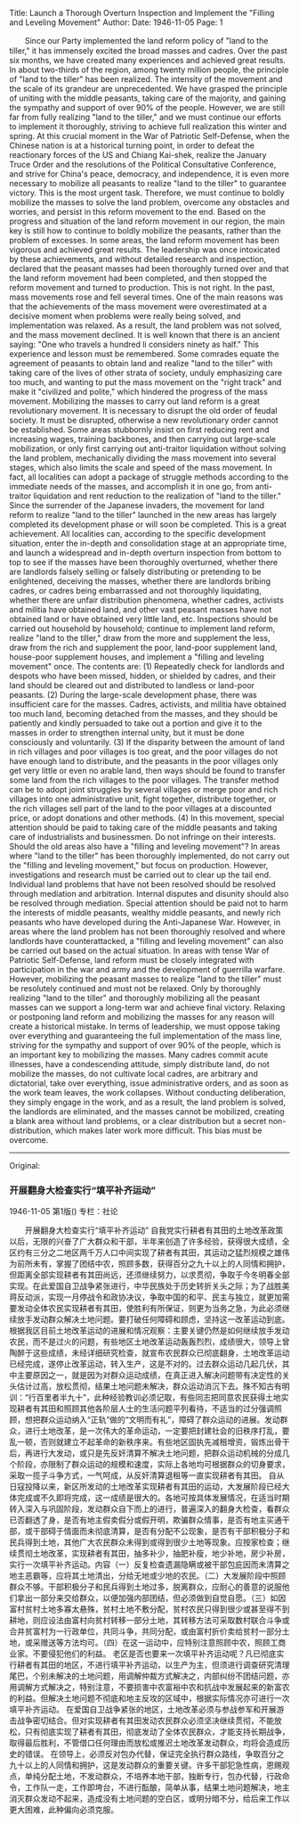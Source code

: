 Title: Launch a Thorough Overturn Inspection and Implement the "Filling and Leveling Movement"
Author:
Date: 1946-11-05
Page: 1

　　Since our Party implemented the land reform policy of "land to the tiller," it has immensely excited the broad masses and cadres. Over the past six months, we have created many experiences and achieved great results. In about two-thirds of the region, among twenty million people, the principle of "land to the tiller" has been realized. The intensity of the movement and the scale of its grandeur are unprecedented. We have grasped the principle of uniting with the middle peasants, taking care of the majority, and gaining the sympathy and support of over 90% of the people. However, we are still far from fully realizing "land to the tiller," and we must continue our efforts to implement it thoroughly, striving to achieve full realization this winter and spring. At this crucial moment in the War of Patriotic Self-Defense, when the Chinese nation is at a historical turning point, in order to defeat the reactionary forces of the US and Chiang Kai-shek, realize the January Truce Order and the resolutions of the Political Consultative Conference, and strive for China's peace, democracy, and independence, it is even more necessary to mobilize all peasants to realize "land to the tiller" to guarantee victory. This is the most urgent task. Therefore, we must continue to boldly mobilize the masses to solve the land problem, overcome any obstacles and worries, and persist in this reform movement to the end.
    Based on the progress and situation of the land reform movement in our region, the main key is still how to continue to boldly mobilize the peasants, rather than the problem of excesses. In some areas, the land reform movement has been vigorous and achieved great results. The leadership was once intoxicated by these achievements, and without detailed research and inspection, declared that the peasant masses had been thoroughly turned over and that the land reform movement had been completed, and then stopped the reform movement and turned to production. This is not right. In the past, mass movements rose and fell several times. One of the main reasons was that the achievements of the mass movement were overestimated at a decisive moment when problems were really being solved, and implementation was relaxed. As a result, the land problem was not solved, and the mass movement declined. It is well known that there is an ancient saying: "One who travels a hundred li considers ninety as half." This experience and lesson must be remembered. Some comrades equate the agreement of peasants to obtain land and realize "land to the tiller" with taking care of the lives of other strata of society, unduly emphasizing care too much, and wanting to put the mass movement on the "right track" and make it "civilized and polite," which hindered the progress of the mass movement. Mobilizing the masses to carry out land reform is a great revolutionary movement. It is necessary to disrupt the old order of feudal society. It must be disrupted, otherwise a new revolutionary order cannot be established. Some areas stubbornly insist on first reducing rent and increasing wages, training backbones, and then carrying out large-scale mobilization, or only first carrying out anti-traitor liquidation without solving the land problem, mechanically dividing the mass movement into several stages, which also limits the scale and speed of the mass movement. In fact, all localities can adopt a package of struggle methods according to the immediate needs of the masses, and accomplish it in one go, from anti-traitor liquidation and rent reduction to the realization of "land to the tiller."
    Since the surrender of the Japanese invaders, the movement for land reform to realize "land to the tiller" launched in the new areas has largely completed its development phase or will soon be completed. This is a great achievement. All localities can, according to the specific development situation, enter the in-depth and consolidation stage at an appropriate time, and launch a widespread and in-depth overturn inspection from bottom to top to see if the masses have been thoroughly overturned, whether there are landlords falsely selling or falsely distributing or pretending to be enlightened, deceiving the masses, whether there are landlords bribing cadres, or cadres being embarrassed and not thoroughly liquidating, whether there are unfair distribution phenomena, whether cadres, activists and militia have obtained land, and other vast peasant masses have not obtained land or have obtained very little land, etc. Inspections should be carried out household by household; continue to implement land reform, realize "land to the tiller," draw from the more and supplement the less, draw from the rich and supplement the poor, land-poor supplement land, house-poor supplement houses, and implement a "filling and leveling movement" once. The contents are: (1) Repeatedly check for landlords and despots who have been missed, hidden, or shielded by cadres, and their land should be cleared out and distributed to landless or land-poor peasants. (2) During the large-scale development phase, there was insufficient care for the masses. Cadres, activists, and militia have obtained too much land, becoming detached from the masses, and they should be patiently and kindly persuaded to take out a portion and give it to the masses in order to strengthen internal unity, but it must be done consciously and voluntarily. (3) If the disparity between the amount of land in rich villages and poor villages is too great, and the poor villages do not have enough land to distribute, and the peasants in the poor villages only get very little or even no arable land, then ways should be found to transfer some land from the rich villages to the poor villages. The transfer method can be to adopt joint struggles by several villages or merge poor and rich villages into one administrative unit, fight together, distribute together, or the rich villages sell part of the land to the poor villages at a discounted price, or adopt donations and other methods. (4) In this movement, special attention should be paid to taking care of the middle peasants and taking care of industrialists and businessmen. Do not infringe on their interests.
    Should the old areas also have a "filling and leveling movement"? In areas where "land to the tiller" has been thoroughly implemented, do not carry out the "filling and leveling movement," but focus on production. However, investigations and research must be carried out to clear up the tail end. Individual land problems that have not been resolved should be resolved through mediation and arbitration. Internal disputes and disunity should also be resolved through mediation. Special attention should be paid not to harm the interests of middle peasants, wealthy middle peasants, and newly rich peasants who have developed during the Anti-Japanese War. However, in areas where the land problem has not been thoroughly resolved and where landlords have counterattacked, a "filling and leveling movement" can also be carried out based on the actual situation.
    In areas with tense War of Patriotic Self-Defense, land reform must be closely integrated with participation in the war and army and the development of guerrilla warfare. However, mobilizing the peasant masses to realize "land to the tiller" must be resolutely continued and must not be relaxed. Only by thoroughly realizing "land to the tiller" and thoroughly mobilizing all the peasant masses can we support a long-term war and achieve final victory. Relaxing or postponing land reform and mobilizing the masses for any reason will create a historical mistake.
    In terms of leadership, we must oppose taking over everything and guaranteeing the full implementation of the mass line, striving for the sympathy and support of over 90% of the people, which is an important key to mobilizing the masses. Many cadres commit acute illnesses, have a condescending attitude, simply distribute land, do not mobilize the masses, do not cultivate local cadres, are arbitrary and dictatorial, take over everything, issue administrative orders, and as soon as the work team leaves, the work collapses. Without conducting deliberation, they simply engage in the work, and as a result, the land problem is solved, the landlords are eliminated, and the masses cannot be mobilized, creating a blank area without land problems, or a clear distribution but a secret non-distribution, which makes later work more difficult. This bias must be overcome.



<hr /> 

Original: 


### 开展翻身大检查实行“填平补齐运动”

1946-11-05
第1版()
专栏：社论

　　开展翻身大检查实行“填平补齐运动”
    自我党实行耕者有其田的土地改革政策以后，无限的兴奋了广大群众和干部，半年来创造了许多经验，获得很大成绩，全区约有三分之二地区两千万人口中间实现了耕者有其田，其运动之猛烈规模之雄伟为前所未有，掌握了团结中农，照顾多数，获得百分之九十以上的人同情和拥护，但距离全部实现耕者有其田尚远，还须继续努力，以求贯彻，争取于今冬明春全部实现。在此爱国自卫战争紧张进行，中华民族处于历史转折关头之际；为了战胜美蒋反动派，实现一月停战令和政协决议，争取中国的和平、民主与独立，就更加需要发动全体农民实现耕者有其田，使胜利有所保证，则更为当务之急，为此必须继续放手发动群众解决土地问题。要打破任何障碍和顾虑，坚持这一改革运动到底。
    根据我区目前土地改革运动的进展和情况观察：主要关键仍然是如何继续放手发动农民，而不是过火的问题，有些地区土地改革运动轰轰烈烈，成绩很大，领导上曾陶醉于这些成绩，未经详细研究检查，就宣布农民群众已彻底翻身，土地改革运动已经完成，遂停止改革运动，转入生产，这是不对的。过去群众运动几起几伏，其中主要原因之一，就是因为对群众运动成绩，在真正进入解决问题带有决定性的关头估计过高，放松贯彻，结果土地问题未解决，群众运动消沉下去。殊不知古有明训：“行百里者半九十”，此种经验教训必须记取，有些同志把同意农民获得土地实现耕者有其田和照顾其他各阶层人士的生活问题平列看待，不适当的过分强调照顾，想把群众运动纳入“正轨”做的“文明而有礼”，障碍了群众运动的进展。发动群众，进行土地改革，是一次伟大的革命运动，一定要把封建社会的旧秩序打乱，要乱一顿，否则就建立不起革命的新秩序来。有些地区固执先减租增资，锻炼出骨干后，再进行大发动，或只是先反奸清算不解决土地问题，把群众运动机械的分成几个阶段，亦限制了群众运动的规模和速度，实际上各地均可根据群众的切身要求，采取一揽子斗争方式，一气呵成，从反奸清算退租等一直实现耕者有其田。
    自从日寇投降以来，新区所发动的土地改革实现耕者有其田的运动，大发展阶段已经大体完成或不久即将完成，这一成绩是很大的。各地可按具体发展情况，在适当时期转入深入与巩固阶段，发动群众自下而上的进行，普遍深入的翻身大检查，看群众已否翻透了身，是否有地主假卖假分或假开明，欺骗群众情事，是否有地主买通干部，或干部碍于情面而未彻底清算，是否有分配不公现象，是否有干部积极分子和民兵得到土地，其他广大农民群众未得到或得到很少土地等现象。应按家检查；继续贯彻土地改革，实现耕者有其田，抽多补少，抽肥补瘦，地少补地，房少补房，实行一次填平补齐运动。内容（一）反复检查遗漏隐瞒或被干部包庇因而未清算之地主恶霸等，应将其土地清出，分给无地或少地的农民。（二）大发展阶段中照顾群众不够。干部积极分子和民兵得到土地过多，脱离群众，应耐心的善意的说服他们拿出一部分来交给群众，以便加强内部团结，但必须做到自觉自愿。（三）如因富村贫村土地多寡太悬殊，贫村土地不敷分配，贫村农民只得到很少或甚至得不到耕地，则应设法由富村向贫村转移一部分土地，其转移方法可采取数村联合斗争或合并贫富村为一行政单位，共同斗争，共同分配，或由富村折价卖给贫村一部分土地，或采赠送等方法均可。（四）在这一运动中，应特别注意照顾中农，照顾工商业家。不要侵犯他们的利益。
    老区是否也要来一次填平补齐运动呢？凡已彻底实行耕者有其田的地区，不进行填平补齐运动，以生产为主，但须进行调查研究清理尾巴，个别未解决的土地问题，用调解仲裁方式解决之，内部纠纷不团结问题，亦用调解方式解决之，特别注意，不要损害中农富裕中农和抗战中发展起来的新富农的利益。但解决土地问题不彻底和地主反攻的区域中，根据实际情况亦可进行一次填平补齐运动。
    在爱国自卫战争紧张的地区，土地改革必须与参战参军和开展游击战争密切结合。但对实现耕者有其田发动农民群众必须坚决继续贯彻，不能放松，只有彻底实现了耕者有其田，彻底发动了全体农民群众，才能支持长期战争，取得最后胜利，不管借口任何理由而放松或推迟土地改革发动群众，均将会造成历史的错误。
    在领导上，必须反对包办代替，保证完全执行群众路线，争取百分之九十以上的人同情和拥护，这是发动群众的重要关键。许多干部犯急性病，恩赐观点，单纯分配土地，不发动群众，不培养本地干部，独断专行，包办代替，行政命令，工作队一走，工作即垮台，不进行酝酿，简单从事，结果土地问题解决，地主消灭群众发动不起来，造成没有土地问题的空白区，或明分暗不分，给后来工作以更大困难，此种偏向必须克服。

